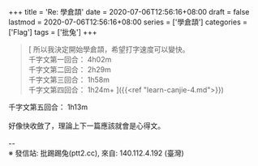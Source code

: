 +++
title = 'Re: 學倉頡'
date = 2020-07-06T12:56:16+08:00
draft = false
lastmod = 2020-07-06T12:56:16+08:00
series = ['學倉頡']
categories = ['Flag']
tags = ['批兔']
+++
> [
所以我決定開始學倉頡，希望打字速度可以變快。<br>
千字文第一回合： 4h02m<br>
千字文第二回合： 2h29m<br>
千字文第三回合： 1h58m<br>
千字文第四回合： 1h24m+
]({{<ref "learn-canjie-4.md">}})

千字文第五回合： 1h13m<br>
<br>
好像快收斂了，理論上下一篇應該就會是心得文。<br>
<br>
--<br>
※ 發信站: 批踢踢兔(ptt2.cc), 來自: 140.112.4.192 (臺灣)<br>
